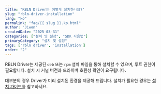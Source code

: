 ```yaml
---
title: "RBLN Driver는 어떻게 설치하나요?"
slug: "rbln-driver-installation"
lang: "ko"
permalink: "faq/{{ slug }}.ko.html"
author: "Jiwon"
createdDate: "2025-03-31"
categories: ["설치 및 설정", "SDK 사용법"]
primaryCategory: "설치 및 설정"
tags: ['rbln driver', 'installation']
order: "2"
---
```

RBLN Driver는 제공된 `deb` 또는 `rpm` 설치 파일을 통해 설치할 수 있으며, 루트 권한이 필요합니다. 설치 시 커널 버전과 드라이버 호환성 확인이 요구됩니다.

대부분의 경우 Driver가 미리 설치된 환경을 제공해 드립니다. 설치가 필요한 경우는 <a href="https://docs.rbln.ai/ko/getting_started/installation_guide.html?h=driver#installation" class="underline" target="_blank">설치 가이드</a>를 참고하세요.
